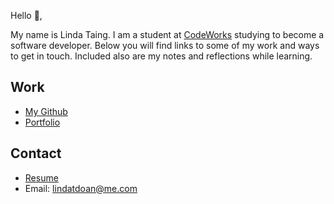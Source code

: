 Hello 👋, 

My name is Linda Taing. I am a student at [CodeWorks](https://boisecodeworks.com) studying to become a software developer. Below you will find links to some of my work and ways to get in touch. Included also are my notes and reflections while learning. 

## Work

  + [My Github](https://github.com/Linda-Taing)
  + [Portfolio](https://Linda-Taing.github.io/)

## Contact

  + [Resume](https://Linda-Taing.github.io/resume)
  + Email: lindatdoan@me.com
  
